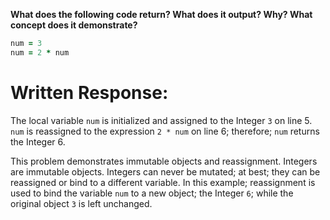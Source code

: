 **What does the following code return? What does it output? Why? What concept does it demonstrate?**

```ruby
num = 3
num = 2 * num
```
# Written Response:

The local variable `num` is initialized and assigned to the Integer `3` on line 5. `num` is reassigned to the expression `2 * num` on line 6; therefore; `num` returns the Integer 6. 

This problem demonstrates immutable objects and reassignment. Integers are immutable objects. Integers can never be mutated; at best; they can be reassigned or bind to a different variable. In this example; reassignment is used to bind the variable `num` to a new object; the Integer `6`; while the original object `3` is left unchanged.


